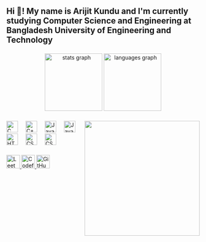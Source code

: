 <h2 align="left">Hi 👋! My name is Arijit Kundu and I'm currently studying Computer Science and Engineering at Bangladesh University of Engineering and Technology</h2>

###

<div align="center">
  <img src="https://github-readme-stats.vercel.app/api?username=arijit0248&hide_title=false&hide_rank=false&show_icons=true&include_all_commits=true&count_private=true&disable_animations=false&theme=blueberry&locale=en&hide_border=false" height="150" alt="stats graph"  />
  <img src="https://github-readme-stats.vercel.app/api/top-langs?username=arijit0248&locale=en&hide_title=false&layout=compact&card_width=320&langs_count=5&theme=blueberry&hide_border=false" height="150" alt="languages graph"  />
</div>

###


<img align="right" height="300" src="https://github.com/user-attachments/assets/46a52f1c-7198-4b6f-8f8d-275931974977" />

###

<div align="left">
  <img src="https://cdn.jsdelivr.net/gh/devicons/devicon/icons/c/c-original.svg" height="30" alt="C logo" />
  <img width="12" />
  <img src="https://cdn.jsdelivr.net/gh/devicons/devicon/icons/cplusplus/cplusplus-original.svg" height="30" alt="C++ logo" />
  <img width="12" />
  <img src="https://cdn.jsdelivr.net/gh/devicons/devicon/icons/java/java-original.svg" height="30" alt="Java logo" />
  <img width="12" />
  <img src="https://cdn.jsdelivr.net/gh/devicons/devicon/icons/javascript/javascript-original.svg" height="30" alt="JavaScript logo" />
  <img width="12" />
  <img src="https://cdn.jsdelivr.net/gh/devicons/devicon/icons/html5/html5-original.svg" height="30" alt="HTML5 logo" />
  <img width="12" />
  <img src="https://cdn.jsdelivr.net/gh/devicons/devicon/icons/css3/css3-original.svg" height="30" alt="CSS3 logo" />
  <img width="12" />
  <img src="https://cdn.jsdelivr.net/gh/devicons/devicon/icons/oracle/oracle-original.svg" height="30" alt="CSS3 logo" />
</div>

###

<div align="left">
  <a href="https://leetcode.com/arijit0248" target="_blank">
    <img src="https://img.shields.io/static/v1?message=LeetCode&logo=leetcode&label=&color=007ACC&logoColor=white&labelColor=&style=for-the-badge" height="35" alt="LeetCode logo" />
  </a>
  <a href="https://codeforces.com/profile/arijit0248" target="_blank">
    <img src="https://img.shields.io/static/v1?message=Codeforces&logo=codeforces&label=&color=0033A0&logoColor=white&labelColor=&style=for-the-badge" height="35" alt="Codeforces logo" />
  </a>
  <a href="https://github.com/arijit0248" target="_blank">
    <img src="https://img.shields.io/static/v1?message=GitHub&logo=github&label=&color=0D1117&logoColor=white&labelColor=&style=for-the-badge" height="35" alt="GitHub logo" />
  </a>
</div>

###

<br clear="both">


